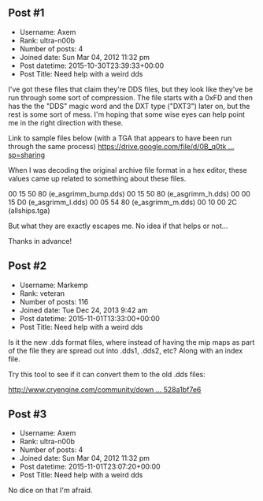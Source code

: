 ## Post #1
- Username: Axem
- Rank: ultra-n00b
- Number of posts: 4
- Joined date: Sun Mar 04, 2012 11:32 pm
- Post datetime: 2015-10-30T23:39:33+00:00
- Post Title: Need help with a weird dds

I've got these files that claim they're DDS files, but they look like they've be run through some sort of compression. The file starts with a 0xFD and then has the the "DDS" magic word and the DXT type ("DXT3") later on, but the rest is some sort of mess. I'm hoping that some wise eyes can help point me in the right direction with these.

Link to sample files below (with a TGA that appears to have been run through the same process)
[https://drive.google.com/file/d/0B_q0tk ... sp=sharing](https://drive.google.com/file/d/0B_q0tkX7VcSaZWNBTmxhbkNRaTA/view?usp=sharing)

When I was decoding the original archive file format in a hex editor, these values came up related to something about these files.

00 15 50 80 (e_asgrimm_bump.dds)
00 15 50 80 (e_asgrimm_h.dds)
00 00 15 D0 (e_asgrimm_l.dds)
00 05 54 80 (e_asgrimm_m.dds)
00 10 00 2C (allships.tga)

But what they are exactly escapes me. No idea if that helps or not...

Thanks in advance!
## Post #2
- Username: Markemp
- Rank: veteran
- Number of posts: 116
- Joined date: Tue Dec 24, 2013 9:42 am
- Post datetime: 2015-11-01T13:33:00+00:00
- Post Title: Need help with a weird dds

Is it the new .dds format files, where instead of having the mip maps as part of the file they are spread out into .dds1, .dds2, etc?  Along with an index file.

Try this tool to see if it can convert them to the old .dds files:

[http://www.cryengine.com/community/down ... 528a1bf7e6](http://www.cryengine.com/community/download/file.php?id=115943&sid=abc7b44862f3b444522e75528a1bf7e6)
## Post #3
- Username: Axem
- Rank: ultra-n00b
- Number of posts: 4
- Joined date: Sun Mar 04, 2012 11:32 pm
- Post datetime: 2015-11-01T23:07:20+00:00
- Post Title: Need help with a weird dds

No dice on that I'm afraid.
